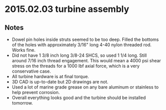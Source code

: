 2015.02.03 turbine assembly
===========================

Notes
-----

  * Dowel pin holes inside struts seemed to be too deep. Filled the bottoms
    of the holes with approximately 3/16" long 4-40 nylon threaded rod.
    Works fine. 
  * Did not have 1 3/8 inch long 3/8-24 SHCS, so used 1 1/4 long. Still 
    around 7/16 inch thread engagement. This would mean a 4000 psi shear
    stress on the threads for a 1000 lbf axial force, which is a very conservative
    case.
  * All turbine hardware is at final torque.
  * 3D CAD is up-to-date but 2D drawings are not. 
  * Used a lot of marine grade grease on any bare aluminum or stainless to help
    prevent corrosion. 
  * Overall everything looks good and the turbine should be installed 
    tomorrow.

